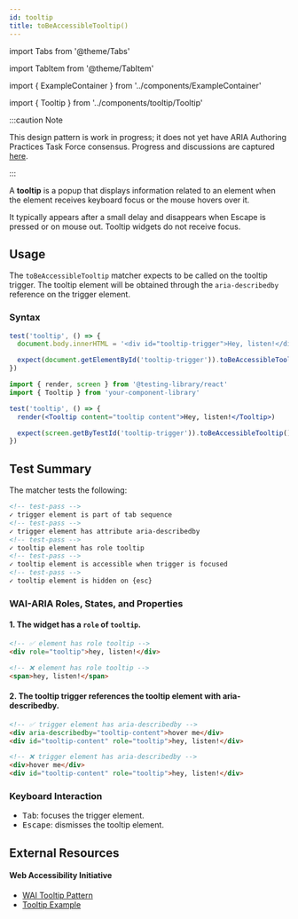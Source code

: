 ```yaml
---
id: tooltip
title: toBeAccessibleTooltip()
---
```


import Tabs from '@theme/Tabs'

import TabItem from '@theme/TabItem'

import { ExampleContainer } from '../components/ExampleContainer'

import { Tooltip } from '../components/tooltip/Tooltip'

:::caution Note

This design pattern is work in progress; it does not yet have ARIA Authoring Practices Task Force consensus. Progress and discussions are captured [here](https://github.com/w3c/aria-practices/issues/128).

:::

<div className="intro-text">A <strong>tooltip</strong> is a popup that displays information related to an element when the element receives keyboard focus or the mouse hovers over it.</div>

It typically appears after a small delay and disappears when Escape is pressed or on mouse out. Tooltip widgets do not receive focus.

<ExampleContainer>
<Tooltip />
</ExampleContainer>

## Usage

The `toBeAccessibleTooltip` matcher expects to be called on the tooltip trigger. The tooltip element will be obtained through the `aria-describedby` reference on the trigger element.

### Syntax

<Tabs>
<TabItem label="Vanilla JS" value="js">

```js
test('tooltip', () => {
  document.body.innerHTML = '<div id="tooltip-trigger">Hey, listen!</div><div role="tooltip">tooltip content</div>'

  expect(document.getElementById('tooltip-trigger')).toBeAccessibleTooltip()
})
```

</TabItem>
<TabItem default label="React + Testing Library" value="rtl">

```jsx
import { render, screen } from '@testing-library/react'
import { Tooltip } from 'your-component-library'

test('tooltip', () => {
  render(<Tooltip content="tooltip content">Hey, listen!</Tooltip>)

  expect(screen.getByTestId('tooltip-trigger')).toBeAccessibleTooltip()
})
```

</TabItem>
</Tabs>

## Test Summary

The matcher tests the following:

```html
<!-- test-pass -->
✓ trigger element is part of tab sequence
<!-- test-pass -->
✓ trigger element has attribute aria-describedby
<!-- test-pass -->
✓ tooltip element has role tooltip
<!-- test-pass -->
✓ tooltip element is accessible when trigger is focused
<!-- test-pass -->
✓ tooltip element is hidden on {esc}
```

### WAI-ARIA Roles, States, and Properties

#### 1. The widget has a `role` of `tooltip`.

```html
<!-- ✅ element has role tooltip -->
<div role="tooltip">hey, listen!</div>

<!-- ❌ element has role tooltip -->
<span>hey, listen!</span>
```

#### 2. The tooltip trigger references the tooltip element with aria-describedby.

```html
<!-- ✅ trigger element has aria-describedby -->
<div aria-describedby="tooltip-content">hover me</div>
<div id="tooltip-content" role="tooltip">hey, listen!</div>

<!-- ❌ trigger element has aria-describedby -->
<div>hover me</div>
<div id="tooltip-content" role="tooltip">hey, listen!</div>
```

### Keyboard Interaction

- <kbd>Tab</kbd>: focuses the trigger element.
- <kbd>Escape</kbd>: dismisses the tooltip element.

## External Resources

#### Web Accessibility Initiative

- [WAI Tooltip Pattern](https://www.w3.org/WAI/ARIA/apg/patterns/tooltip/)
- [Tooltip Example](https://www.w3.org/WAI/ARIA/apg/example-index/tooltip/tooltip.html)
